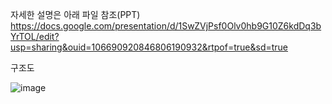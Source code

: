 자세한 설명은 아래 파일 참조(PPT)
https://docs.google.com/presentation/d/1SwZVjPsf0Olv0hb9G10Z6kdDq3bYrTOL/edit?usp=sharing&ouid=106690920846806190932&rtpof=true&sd=true


구조도

![image](https://github.com/HYH0804/mobileProgramming/assets/127603139/adb09700-ee8b-4579-934f-0c5b3bdce9d6)
